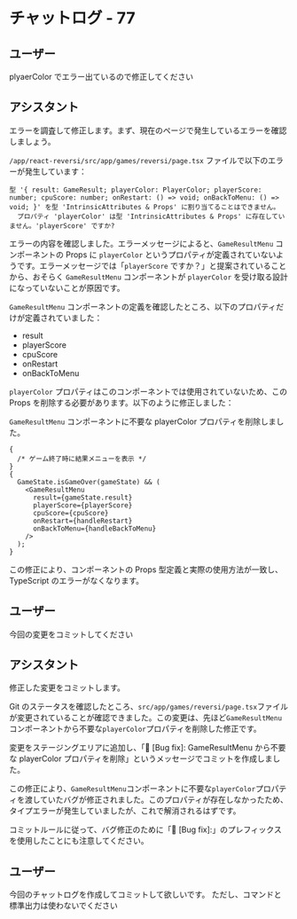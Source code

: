 # チャットログ - 77

## ユーザー

plyaerColor でエラー出ているので修正してください

## アシスタント

エラーを調査して修正します。まず、現在のページで発生しているエラーを確認しましょう。

`/app/react-reversi/src/app/games/reversi/page.tsx` ファイルで以下のエラーが発生しています：

```
型 '{ result: GameResult; playerColor: PlayerColor; playerScore: number; cpuScore: number; onRestart: () => void; onBackToMenu: () => void; }' を型 'IntrinsicAttributes & Props' に割り当てることはできません。
  プロパティ 'playerColor' は型 'IntrinsicAttributes & Props' に存在していません。'playerScore' ですか?
```

エラーの内容を確認しました。エラーメッセージによると、`GameResultMenu` コンポーネントの Props に `playerColor` というプロパティが定義されていないようです。エラーメッセージでは「`playerScore` ですか？」と提案されていることから、おそらく `GameResultMenu` コンポーネントが `playerColor` を受け取る設計になっていないことが原因です。

`GameResultMenu` コンポーネントの定義を確認したところ、以下のプロパティだけが定義されていました：

- result
- playerScore
- cpuScore
- onRestart
- onBackToMenu

`playerColor` プロパティはこのコンポーネントでは使用されていないため、この Props を削除する必要があります。以下のように修正しました：

`GameResultMenu` コンポーネントに不要な playerColor プロパティを削除しました。

```tsx
{
  /* ゲーム終了時に結果メニューを表示 */
}
{
  GameState.isGameOver(gameState) && (
    <GameResultMenu
      result={gameState.result}
      playerScore={playerScore}
      cpuScore={cpuScore}
      onRestart={handleRestart}
      onBackToMenu={handleBackToMenu}
    />
  );
}
```

この修正により、コンポーネントの Props 型定義と実際の使用方法が一致し、TypeScript のエラーがなくなります。

## ユーザー

今回の変更をコミットしてください

## アシスタント

修正した変更をコミットします。

Git のステータスを確認したところ、`src/app/games/reversi/page.tsx`ファイルが変更されていることが確認できました。この変更は、先ほど`GameResultMenu`コンポーネントから不要な`playerColor`プロパティを削除した修正です。

変更をステージングエリアに追加し、「🐛 [Bug fix]: GameResultMenu から不要な playerColor プロパティを削除」というメッセージでコミットを作成しました。

この修正により、`GameResultMenu`コンポーネントに不要な`playerColor`プロパティを渡していたバグが修正されました。このプロパティが存在しなかったため、タイプエラーが発生していましたが、これで解消されるはずです。

コミットルールに従って、バグ修正のために「🐛 [Bug fix]:」のプレフィックスを使用したことにも注意してください。

## ユーザー

今回のチャットログを作成してコミットして欲しいです。
ただし、コマンドと標準出力は使わないでください
